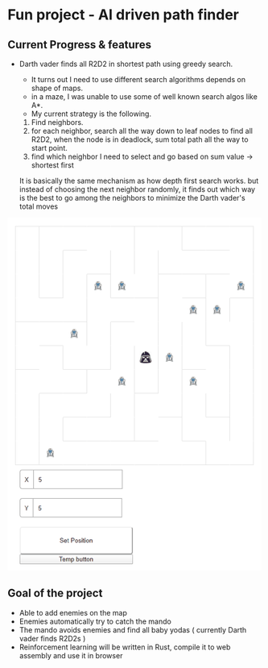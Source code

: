 # Fun project - AI driven path finder

## Current Progress & features

* Darth vader finds all R2D2 in shortest path using greedy search.
  - It turns out I need to use different search algorithms depends on shape of maps.
  - in a maze, I was unable to use some of well known search algos like A*. 
  - My current strategy is the following. 
  1. Find neighbors. 
  2. for each neighbor, search all the way down to leaf nodes to find all R2D2, when the node is in deadlock,
     sum total path all the way to start point.
  3. find which neighbor I need to select and go based on sum value -> shortest first
  
  It is basically the same mechanism as how depth first search works. but instead of choosing the next neighbor randomly,
  it finds out which way is the best to go among the neighbors to minimize the Darth vader's total moves

![Screenshot](/public/screenshot/04_02_2020.gif)

## Goal of the project
* Able to add enemies on the map
* Enemies automatically try to catch the mando
* The mando avoids enemies and find all baby yodas ( currently Darth vader finds R2D2s )
* Reinforcement learning will be written in Rust, compile it to web assembly and use it in browser
